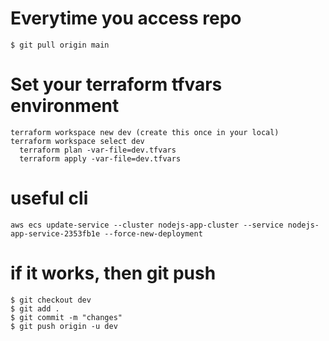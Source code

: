 # Everytime you access repo
```
$ git pull origin main
```

# Set your terraform tfvars environment

```
terraform workspace new dev (create this once in your local)
terraform workspace select dev
  terraform plan -var-file=dev.tfvars
  terraform apply -var-file=dev.tfvars
```

# useful cli 
```
aws ecs update-service --cluster nodejs-app-cluster --service nodejs-app-service-2353fb1e --force-new-deployment
```
# if it works, then git push
```
$ git checkout dev
$ git add .
$ git commit -m "changes"
$ git push origin -u dev
